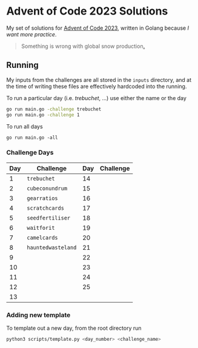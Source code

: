 # Advent of Code 2023 Solutions

My set of solutions for [Advent of Code 2023](https://adventofcode.com/2023), written in Golang because _I want more practice_.

> Something is wrong with global snow production[.](https://www.youtube.com/watch?v=H45Aki9udK4)

## Running

My inputs from the challenges are all stored in the `inputs` directory, and at the time of writing these files are effectively hardcoded into the running.

To run a particular day (i.e. _trebuchet_, ...) use either the name or the day
```sh
go run main.go -challenge trebuchet
go run main.go -challenge 1
```

To run all days
```
go run main.go -all
```

### Challenge Days

Day | Challenge |Day | Challenge
----|-----------|----|----------
1 | `trebuchet` | 14 | ` `
2 | `cubeconundrum` | 15 | ` `
3 | `gearratios` | 16 | ` `
4 | `scratchcards` | 17 | ` `
5 | `seedfertiliser` | 18 | ` `
6 | `waitforit` | 19 | ` `
7 | `camelcards` | 20 | ` `
8 | `hauntedwasteland` | 21 | ` `
9 | ` ` | 22 | ` `
10 | ` ` | 23 | ` `
11 | ` ` | 24 | ` `
12 | ` ` | 25 | ` `
13 | ` `

### Adding new template

To template out a new day, from the root directory run
```sh
python3 scripts/template.py <day_number> <challenge_name>
```
